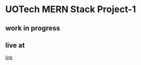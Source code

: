 # UOTech MERN Stack Project-1

## work in progress

## live at
[link](https://uotech-mern-stack-project-1.onrender.com/)
